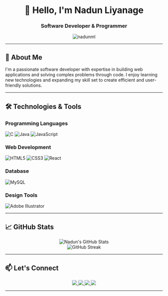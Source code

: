 <div align="center">

# 👋 Hello, I'm Nadun Liyanage

### Software Developer & Programmer

<p align="center">
  <img src="https://komarev.com/ghpvc/?username=nadunml&label=Profile%20views&color=0e75b6&style=for-the-badge" alt="nadunml" />
</p>

</div>

---

## 🚀 About Me

I'm a passionate software developer with expertise in building web applications and solving complex problems through code. I enjoy learning new technologies and expanding my skill set to create efficient and user-friendly solutions.

---

## 🛠️ Technologies & Tools

### Programming Languages
![C](https://img.shields.io/badge/C-A8B9CC?style=for-the-badge&logo=c&logoColor=white)
![Java](https://img.shields.io/badge/Java-ED8B00?style=for-the-badge&logo=openjdk&logoColor=white)
![JavaScript](https://img.shields.io/badge/JavaScript-F7DF1E?style=for-the-badge&logo=javascript&logoColor=black)

### Web Development
![HTML5](https://img.shields.io/badge/HTML5-E34F26?style=for-the-badge&logo=html5&logoColor=white)
![CSS3](https://img.shields.io/badge/CSS3-1572B6?style=for-the-badge&logo=css3&logoColor=white)
![React](https://img.shields.io/badge/React-20232A?style=for-the-badge&logo=react&logoColor=61DAFB)

### Database
![MySQL](https://img.shields.io/badge/MySQL-00000F?style=for-the-badge&logo=mysql&logoColor=white)

### Design Tools
![Adobe Illustrator](https://img.shields.io/badge/Illustrator-FF9A00?style=for-the-badge&logo=adobeillustrator&logoColor=white)

---

## 📈 GitHub Stats

<p align="center">
  <img src="https://github-readme-stats.vercel.app/api?username=nadunml&show_icons=true&theme=radical" alt="Nadun's GitHub Stats" />
  <br/>
  <img src="https://github-readme-streak-stats.herokuapp.com/?user=nadunml&theme=radical" alt="GitHub Streak" />
</p>

---

## 📫 Let's Connect

<p align="center">
  <a href="https://www.linkedin.com/in/nadun-liyanage-046bb4314">
    <img src="https://img.shields.io/badge/LinkedIn-0077B5?style=for-the-badge&logo=linkedin&logoColor=white" />
  </a>
  <a href="mailto:liyanage2021@gmail.com">
    <img src="https://img.shields.io/badge/Gmail-D14836?style=for-the-badge&logo=gmail&logoColor=white" />
  </a>
  <a href="https://www.instagram.com/___ndl_">
    <img src="https://img.shields.io/badge/Instagram-E4405F?style=for-the-badge&logo=instagram&logoColor=white" />
  </a>
  <a href="https://www.facebook.com/nadun dilmina liyanage">
    <img src="https://img.shields.io/badge/Facebook-1877F2?style=for-the-badge&logo=facebook&logoColor=white" />
  </a>
</p>

---

<div align="center">


</div>
